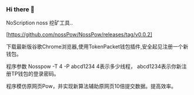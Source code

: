 ### Hi there 👋
NoScription  noss 挖矿工具..

[https://github.com/nossPow/NossPow/releases/tag/v0.0.2]

下载最新版谷歌Chrome浏览器,使用TokenPacket钱包插件,安全起见注册一个新钱包。

程序参数 
Nosspow -T 4  -P abcd1234
4表示多少线程，
abcd1234表示你新注册TP钱包的登录密码。

程序模仿原网页Pow，并实现新算法辅助原网页10倍提交数据。提高效率。
